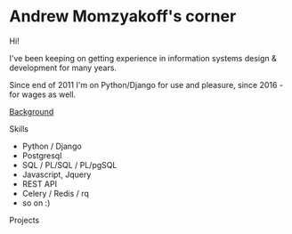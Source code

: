 # Andrew Momzyakoff's corner

Hi!

I've been keeping on getting experience in information systems design & development for many years.

Since end of 2011 I'm on Python/Django for use and pleasure, since 2016 - for wages as well.

[Background](background.md)

Skills
- Python / Django
- Postgresql
- SQL / PL/SQL / PL/pgSQL
- Javascript, Jquery
- REST API
- Celery / Redis / rq
- so on :)

Projects
